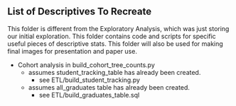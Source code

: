 ## List of Descriptives To Recreate

This folder is different from the Exploratory Analysis, which was just storing our initial exploration. This folder contains code and scripts for specific useful pieces of descriptive stats. This folder will also be used for making final images for presentation and paper use.

* Cohort analysis in build\_cohort\_tree\_counts.py
    * assumes student\_tracking\_table has already been created.
         * see ETL/build_student_tracking.py
    * assumes all\_graduates table has already been created.
         * see ETL/build_graduates_table.sql
